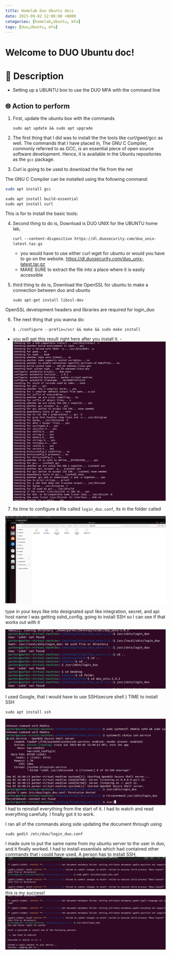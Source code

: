 ```yaml
---
title: Homelab Duo Ubuntu docs
date: 2023-09-02 12:00:00 +0000
categories: [homelab,Ubuntu, mfa]
tags: [duo,Ubuntu, mfa]
---
```

# Welcome to DUO Ubuntu doc!
# 🧾 Description
- Setting up a UBUNTU box to use the DUO MFA with the command line 

## 🌐 Action to perform 


1. First, update the ubuntu box with the commands

	```
    sudo apt update && sudo apt upgrade
    ```
2. The first thing that I did was to install the the tools like curl/gwet/gcc as well. The commands that I have placed in,  The GNU C Compiler, commonly referred to as GCC, is an essential piece of open source software development. Hence, it is available in the Ubuntu repositories as the `gcc` package.
3. Curl is going to be used to download the file from the net 

The GNU C Compiler can be installed using the following command:

```bash
sudo apt install gcc
```

```
sudo apt install build-essential
sudo apt install curl
```

This is for to install the basic tools:

4. Second thing to do is, Download is DUO UNIX for the UBUNTU home lab, 

    ```
    curl --content-disposition https://dl.duosecurity.com/duo_unix-latest.taz.gz    
    ```

    - you would have to use either curl wget for ubuntu or would you have to go on the website.  https://dl.duosecurity.com/duo_unix-latest.tar.gz
    - MAKE SURE to extract the file into a place where it is easily accessible
5. third thing to do is, Download the OpenSSL for ubuntu to make a connection between duo and ubuntu
    ```
    sudo apt-get install libssl-dev
    ```
OpenSSL development headers and libraries are required for login_duo 

6. The next thing that you wanna do: 
	
    ```
	$ ./configure --prefix=/usr && make && sudo make install
	```

- you will get this result right here after you install it. 
-![hada_prompt_ubuntupart4.png](/images/photos/hada_prompt_ubuntupart4.png)

7. Its time to configure a file called `login_duo.conf`, its in the folder called 

![hada_prompt3_file.png](/images/photos/hada_prompt3_file.png)

type in your keys like into designated spot like integration, secret, and api host name
I was getting sshd_config, going to install SSH so I can see if that works out with it 

![hada_error_notfixed.png](../images/photos/hada_error_notfixed.png)

I used Google, that i would have to use SSH(secure shell ) 
TIME to install SSH

```
sudo apt install ssh 
```

![hada_error_update.png](/images/photos/hada_error_update.png)
I had to reinstall everything from the start of it. 
I had to watch and read everything carefully. 
I finally got it to work. 

I ran all of the commands along side updating the document through using
```
sudo gedit /etc/duo/login_duo.conf
```
I made sure to put the same name from my ubuntu server to the user in duo, and it finally worked. I had to install essentials which had contained other commands that i could have used. 
A person has to install SSH, 
![hada_prompt_3_1.png](/images/photos/hada_prompt_3_1.png)
this is my success! 
![hada_prompt_3_2.png](/images/photos/hada_prompt_3_2.png)